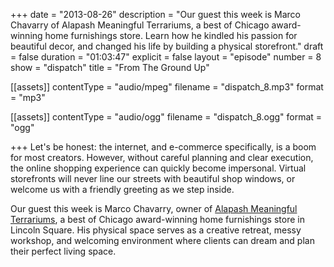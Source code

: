 +++
date = "2013-08-26"
description = "Our guest this week is Marco Chavarry of Alapash Meaningful Terrariums, a best of Chicago award-winning home furnishings store. Learn how he kindled his passion for beautiful decor, and changed his life by building a physical storefront."
draft = false
duration = "01:03:47"
explicit = false
layout = "episode"
number = 8
show = "dispatch"
title = "From The Ground Up"

[[assets]]
  contentType = "audio/mpeg"
  filename = "dispatch_8.mp3"
  format = "mp3"

[[assets]]
  contentType = "audio/ogg"
  filename = "dispatch_8.ogg"
  format = "ogg"

+++
Let's be honest: the internet, and e-commerce specifically, is a boom for most creators. However, without careful planning and clear execution, the online shopping experience can quickly become impersonal. Virtual storefronts will never line our streets with beautiful shop windows, or welcome us with a friendly greeting as we step inside.

Our guest this week is Marco Chavarry, owner of [Alapash Meaningful Terrariums](http://www.alapash.com), a best of Chicago award-winning home furnishings store in Lincoln Square. His physical space serves as a creative retreat, messy workshop, and welcoming environment where clients can dream and plan their perfect living space.